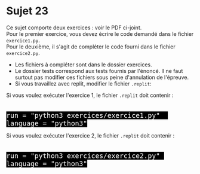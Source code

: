 # Sujet 23

Ce sujet comporte deux exercices : voir le PDF ci-joint.  
Pour le premier exercice, vous devez écrire le code demandé dans le fichier `exercice1.py`.  
Pour le deuxième, il s'agit de compléter le code fourni dans le fichier  `exercice2.py`.  
- Les fichiers à compléter sont dans le dossier exercices.   
- Le dossier tests correspond aux tests fournis par l'énoncé. Il ne faut surtout pas modifier ces fichiers sous peine d'annulation de l'épreuve.  
-  Si vous travaillez avec replit, modifier le fichier `.replit`:  

Si vous voulez exécuter l'exercice 1,  le fichier `.replit` doit contenir :
<pre><code style="background-color:black;color:white;width:100%;font-size: large;">
run = "python3 exercices/exercice1.py"  
language = "python3"
</code></pre>  
  
Si vous voulez exécuter l'exercice 2, le fichier `.replit` doit contenir :
<pre><code style="background-color:black;color:white;width:100%;font-size: large;">
run = "python3 exercices/exercice2.py" 
language = "python3"
</code></pre>  
